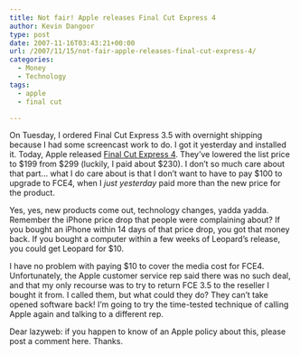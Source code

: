```yaml
---
title: Not fair! Apple releases Final Cut Express 4
author: Kevin Dangoor
type: post
date: 2007-11-16T03:43:21+00:00
url: /2007/11/15/not-fair-apple-releases-final-cut-express-4/
categories:
  - Money
  - Technology
tags:
  - apple
  - final cut

---
```

On Tuesday, I ordered Final Cut Express 3.5 with overnight shipping because I had some screencast work to do. I got it yesterday and installed it. Today, Apple released [Final Cut Express 4][1]. They&#8217;ve lowered the list price to $199 from $299 (luckily, I paid about $230). I don&#8217;t so much care about that part&#8230; what I do care about is that I don&#8217;t want to have to pay $100 to upgrade to FCE4, when I _just yesterday_ paid more than the new price for the product.

Yes, yes, new products come out, technology changes, yadda yadda. Remember the iPhone price drop that people were complaining about? If you bought an iPhone within 14 days of that price drop, you got that money back. If you bought a computer within a few weeks of Leopard&#8217;s release, you could get Leopard for $10.

I have no problem with paying $10 to cover the media cost for FCE4. Unfortunately, the Apple customer service rep said there was no such deal, and that my only recourse was to try to return FCE 3.5 to the reseller I bought it from. I called them, but what could they do? They can&#8217;t take opened software back! I&#8217;m going to try the time-tested technique of calling Apple again and talking to a different rep.

Dear lazyweb: if you happen to know of an Apple policy about this, please post a comment here. Thanks.

 [1]: http://www.apple.com/finalcutexpress/
